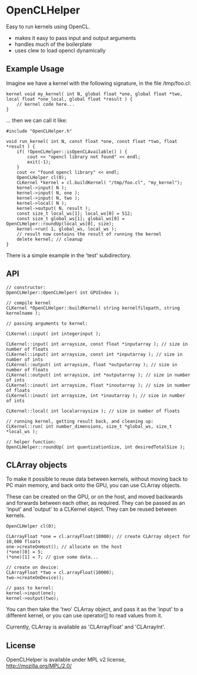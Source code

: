 OpenCLHelper
============

Easy to run kernels using OpenCL.

- makes it easy to pass input and output arguments
- handles much of the boilerplate
- uses clew to load opencl dynamically

Example Usage
-------------

Imagine we have a kernel with the following signature, in the file /tmp/foo.cl:

    kernel void my_kernel( int N, global float *one, global float *two, local float *one_local, global float *result ) {
        // kernel code here...
    }

... then we can call it like:

    #include "OpenCLHelper.h"

    void run_kernel( int N, const float *one, const float *two, float *result ) {
        if( !OpenCLHelper::isOpenCLAvailable() ) {
            cout << "opencl library not found" << endl;
            exit(-1);
        }
        cout << "found opencl library" << endl;
        OpenCLHelper cl(0);
        CLKernel *kernel = cl.buildKernel( "/tmp/foo.cl", "my_kernel");
        kernel->input( N );
        kernel->input( N, one );
        kernel->input( N, two );
        kernel->local( N );
        kernel->output( N, result );
        const size_t local_ws[1]; local_ws[0] = 512;
        const size_t global_ws[1]; global_ws[0] = OpenCLHelper::roundUp(local_ws[0], size);
        kernel->run( 1, global_ws, local_ws );
        // result now contains the result of running the kernel
        delete kernel; // cleanup
    }

There is a simple example in the 'test' subdirectory.

API
---

    // constructor:
    OpenCLHelper::OpenCLHelper( int GPUIndex );

    // compile kernel
    CLKernel *OpenCLHelper::buildKernel( string kernelfilepath, string kernelname );

    // passing arguments to kernel:

    CLKernel::input( int integerinput );

    CLKernel::input( int arraysize, const float *inputarray ); // size in number of floats
    CLKernel::input( int arraysize, const int *inputarray ); // size in number of ints
    CLKernel::output( int arraysize, float *outputarray ); // size in number of floats
    CLKernel::output( int arraysize, int *outputarray ); // size in number of ints
    CLKernel::inout( int arraysize, float *inoutarray ); // size in number of floats
    CLKernel::inout( int arraysize, int *inoutarray ); // size in number of ints

    CLKernel::local( int localarraysize ); // size in number of floats

    // running kernel, getting result back, and cleaning up:
    CLKernel::run( int number_dimensions, size_t *global_ws, size_t *local_ws );

    // helper function:
    OpenCLHelper::roundUp( int quantizationSize, int desiredTotalSize );

CLArray objects
---------------

To make it possible to reuse data between kernels, without moving back to PC
main memory, and back onto the GPU, you can use CLArray objects.

These can be created on the GPU, or on the host, and moved backwards 
and forwards between each other, as required.  They can be passed as an 'input'
and 'output' to a CLKernel object.  They can be reused between kernels.

    OpenCLHelper cl(0);

    CLArrayFloat *one = cl.arrayFloat(10000); // create CLArray object for 10,000 floats
    one->createOnHost(); // allocate on the host
    (*one)[0] = 5;
    (*one)[1] = 7; // give some data...

    // create on device:
    CLArrayFloat *two = cl.arrayFloat(10000);
    two->createOnDevice();

    // pass to kernel:
    kernel->input(one);
    kernel->output(two);

You can then take the 'two' CLArray object, and pass it as the 'input' to 
a different kernel, or you can use operator[] to read values from it.

Currently, CLArray is available as 'CLArrayFloat' and 'CLArrayInt'.

License
-------

OpenCLHelper is available under MPL v2 license, http://mozilla.org/MPL/2.0/

